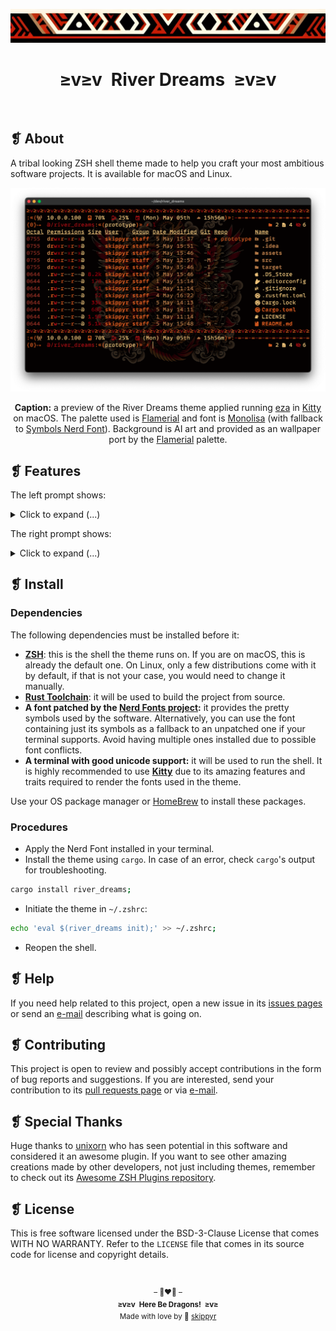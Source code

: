 <p align="center">
  <img alt="" src="https://raw.githubusercontent.com/skippyr/river_dreams/refs/heads/master/assets/ornament.png" width="1020" />
</p>
<h1 align="center">≥v≥v&ensp;River Dreams&ensp;≥v≥v</h1>
<p align="center">
  <img alt="" src="https://img.shields.io/github/license/skippyr/river_dreams?style=plastic&label=%E2%89%A5%20license&labelColor=%2324130e&color=%23b8150d" />
  &nbsp;
  <img alt="" src="https://img.shields.io/github/v/tag/skippyr/river_dreams?style=plastic&label=%E2%89%A5%20tag&labelColor=%2324130e&color=%23b8150d" />
  &nbsp;
  <img alt="" src="https://img.shields.io/github/commit-activity/t/skippyr/river_dreams?style=plastic&label=%E2%89%A5%20commits&labelColor=%2324130e&color=%23b8150d" />
  &nbsp;
  <img alt="" src="https://img.shields.io/github/stars/skippyr/river_dreams?style=plastic&label=%E2%89%A5%20stars&labelColor=%2324130e&color=%23b8150d" />
</p>

## ❡ About
A tribal looking ZSH shell theme made to help you craft your most ambitious software projects. It is available for macOS and Linux.

<p align="center">
  <img alt="" src="https://raw.githubusercontent.com/skippyr/river_dreams/refs/heads/master/assets/preview.png" width="1020" />
</p>
<p align="center"><strong>Caption:</strong> a preview of the River Dreams theme applied running <a href="https://github.com/eza-community/eza">eza</a> in <a href="https://github.com/kovidgoyal/kitty">Kitty</a> on macOS. The palette used is <a href="https://github.com/skippyr/flamerial">Flamerial</a> and font is <a href="https://www.monolisa.dev">Monolisa</a> (with fallback to <a href="https://github.com/ryanoasis/nerd-fonts">Symbols Nerd Font</a>). Background is AI art and provided as an wallpaper port by the <a href="https://github.com/skippyr/flamerial">Flamerial</a> palette.</p>

## ❡ Features
The left prompt shows:

<p>
  <details>
    <summary>Click to expand (...)</summary>
    <ul>
      <li>Your local IP address.</li>
      <li>Your disk usage and its status.</li>
      <li>Your battery charge and its status, if available.</li>
      <li>A calendar showing the weekday, month and day of month.</li>
      <li>A 24-hours clock showing the hours and minutes.</li>
      <li>A decorator when you are the root user.</li>
      <li>The exit code of the last command.</li>
      <li>The active Python virtual environment, if one has been sourced.</li>
      <li>The current directory path, abbreviated inside of Git repositories.</li>
      <li>The active Git branch, when inside of Git repositories.</li>
      <li>A decorator when you do not have permissions in the current directory.</li>
    </ul>
  </details>
</p>

The right prompt shows:

<p>
  <details>
    <summary>Click to expand (...)</summary>
    <ul>
      <li>
        The total number of each entry type in the current directory:
        <ul>
          <li>Files.</li>
          <li>Directories.</li>
          <li>Sockets.</li>
          <li>Fifos.</li>
          <li>Block devices.</li>
          <li>Character devices.</li>
          <li>Symlinks <em>(they are not followed)</em>.</li>
          <li>Hidden entries.</li>
          <li>Temporary entries.</li>
        </ul>
      </li>
      <li>The total number of jobs running in the background.</li>
    </ul>
  </details>
</p>

## ❡ Install
### Dependencies
The following dependencies must be installed before it:
- [**ZSH**](https://www.rust-lang.org): this is the shell the theme runs on. If you are on macOS, this is already the default one. On Linux, only a few distributions come with it by default, if that is not your case, you would need to change it manually.
- [**Rust Toolchain**](https://www.rust-lang.org): it will be used to build the project from source.
- **A font patched by the [Nerd Fonts project](https://www.nerdfonts.com/font-downloads):** it provides the pretty symbols used by the software. Alternatively, you can use the font containing just its symbols as a fallback to an unpatched one if your terminal supports. Avoid having multiple ones installed due to possible font conflicts.
- **A terminal with good unicode support:** it will be used to run the shell. It is highly recommended to use [**Kitty**](https://github.com/kovidgoyal/kitty) due to its amazing features and traits required to render the fonts used in the theme.

Use your OS package manager or [HomeBrew](https://brew.sh) to install these packages.

### Procedures
- Apply the Nerd Font installed in your terminal.
- Install the theme using `cargo`. In case of an error, check `cargo`'s output for troubleshooting.

```zsh
cargo install river_dreams;
```

- Initiate the theme in `~/.zshrc`:

```zsh
echo 'eval $(river_dreams init);' >> ~/.zshrc;
```

- Reopen the shell.

## ❡ Help
If you need help related to this project, open a new issue in its [issues pages](https://github.com/skippyr/river_dreams/issues) or send an [e-mail](mailto:skippyr.developer@icloud.com) describing what is going on.

## ❡ Contributing
This project is open to review and possibly accept contributions in the form of bug reports and suggestions. If you are interested, send your contribution to its [pull requests page](https://github.com/skippyr/river_dreams/pulls) or via [e-mail](mailto:skippyr.developer@icloud.com).

## ❡ Special Thanks
Huge thanks to [unixorn](https://github.com/unixorn) who has seen potential in this software and considered it an awesome plugin. If you want to see other amazing creations made by other developers, not just including themes, remember to check out its [Awesome ZSH Plugins repository](https://github.com/unixorn/awesome-zsh-plugins).

## ❡ License
This is free software licensed under the BSD-3-Clause License that comes WITH NO WARRANTY. Refer to the `LICENSE` file that comes in its source code for license and copyright details.

&ensp;
<p align="center"><sup>– 🐉❤️‍🔥 –</br><strong>≥v≥v&ensp;Here Be Dragons!&ensp;≥v≥</strong><br/>Made with love by 🍒 <a href="https://github.com/skippyr">skippyr</a></sup></p>
